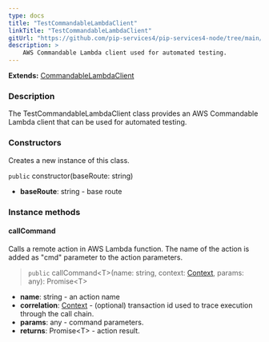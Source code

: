 ```yaml
---
type: docs
title: "TestCommandableLambdaClient"
linkTitle: "TestCommandableLambdaClient"
gitUrl: "https://github.com/pip-services4/pip-services4-node/tree/main/pip-services4-aws-node"
description: >
    AWS Commandable Lambda client used for automated testing.
---
```


**Extends:** [CommandableLambdaClient](../../clients/commandable_lambda_client)

### Description

The TestCommandableLambdaClient class provides an AWS Commandable Lambda client that can be used for automated testing.

### Constructors
Creates a new instance of this class.

`public` constructor(baseRoute: string)

- **baseRoute**: string - base route

### Instance methods

#### callCommand
Calls a remote action in AWS Lambda function.
The name of the action is added as "cmd" parameter
to the action parameters. 

> `public` callCommand\<T\>(name: string, context: [Context](../../../components/context/context), params: any): Promise\<T\>

- **name**: string - an action name
- **correlation**: [Context](../../../components/context/context) - (optional) transaction id used to trace execution through the call chain.
- **params**: any - command parameters.
- **returns**: Promise\<T\> - action result.

